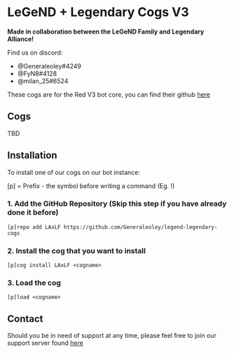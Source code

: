 # LeGeND + Legendary Cogs V3

**Made in collaboration between the LeGeND Family and Legendary Alliance!**

Find us on discord: 

* @Generaleoley#4249
* @FyN8#4128
* @milan_25#6524

These cogs are for the Red V3 bot core, you can find their github [here](https://github.com/Cog-Creators/Red-DiscordBot)


## Cogs

TBD 

## Installation

To install one of our cogs on our bot instance:

[p] = Prefix - the symbol before writing a command (Eg. !)

### 1. Add the GitHub Repository (Skip this step if you have already done it before)
`[p]repo add LAxLF https://github.com/Generaleoley/legend-legendary-cogs`

### 2. Install the cog that you want to install
`[p]cog install LAxLF <cogname>`

### 3. Load the cog
`[p]load <cogname>`


## Contact

Should you be in need of support at any time, please feel free to join our support server found [here](https://discord.gg/WV6ZCkq)


